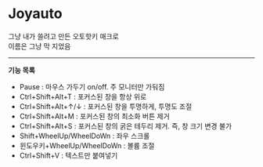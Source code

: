 # Joyauto
그냥 내가 쓸려고 만든 오토핫키 매크로  
이름은 그냥 막 지었음
*****
**기능 목록**
* Pause : 마우스 가두기 on/off. 주 모니터만 가둬짐
* Ctrl+Shift+Alt+T : 포커스된 창을 항상 위로
* Ctrl+Shift+Alt+↑/↓ : 포커스된 창을 투명하게, 투명도 조절
* Ctrl+Shift+Alt+M : 포커스된 창의 최소화 버튼 제거
* Ctrl+Shift+Alt+S : 포커스된 창의 굵은 테두리 제거. 즉, 창 크기 변경 불가
* Shift+WheelUp/WheelDoWn : 좌우 스크롤
* 윈도우키+WheelUp/WheelDoWn : 볼륨 조절
* Ctrl+Shift+V : 텍스트만 붙여넣기
